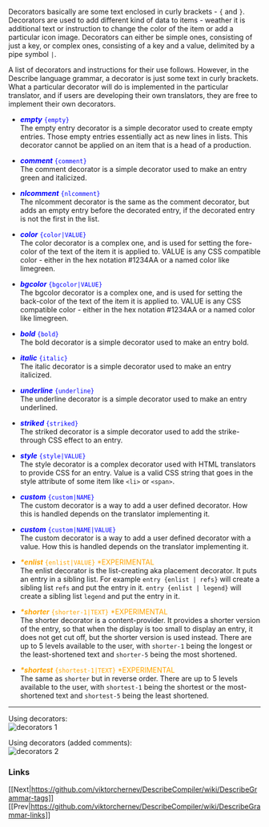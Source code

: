 Decorators basically are some text enclosed in curly brackets - ```{``` and ```}```. Decorators are used to add different kind of data to items - weather it is additional text or instruction to change the color of the item or add a particular icon image. Decorators can either be simple ones, consisting of just a key, or complex ones, consisting of a key and a value, delimited by a pipe symbol ```|```. 

A list of decorators and instructions for their use follows. However, in the Describe language grammar, a decorator is just some text in curly brackets. What a particular decorator will do is implemented in the particular translator, and if users are developing their own translators, they are free to implement their own decorators.

* <span style="color:blue">**_empty_** ```{empty}```</span><br>
The empty entry decorator is a simple decorator used to create empty entries. Those empty entries essentially act as new lines in lists. This decorator cannot be applied on an item that is a head of a production.

* <span style="color:blue">**_comment_** ```{comment}```</span><br>
The comment decorator is a simple decorator used to make an entry green and italicized.

* <span style="color:blue">**_nlcomment_** ```{nlcomment}```</span><br>
The nlcomment decorator is the same as the comment decorator, but adds an empty entry before the decorated entry, if the decorated entry is not the first in the list.

* <span style="color:blue">**_color_** ```{color|VALUE}```</span><br>
The color decorator is a complex one, and is used for setting the fore-color of the text of the item it is applied to. VALUE is any CSS compatible color - either in the hex notation #1234AA or a named color like limegreen.

* <span style="color:blue">**_bgcolor_** ```{bgcolor|VALUE}```</span><br>
The bgcolor decorator is a complex one, and is used for setting the back-color of the text of the item it is applied to. VALUE is any CSS compatible color - either in the hex notation #1234AA or a named color like limegreen.

* <span style="color:blue">**_bold_** ```{bold}```</span><br>
The bold decorator is a simple decorator used to make an entry bold.

* <span style="color:blue">**_italic_** ```{italic}```</span><br>
The italic decorator is a simple decorator used to make an entry italicized.

* <span style="color:blue">**_underline_** ```{underline}```</span><br>
The underline decorator is a simple decorator used to make an entry underlined.

* <span style="color:blue">**_striked_** ```{striked}```</span><br>
The striked decorator is a simple decorator used to add the strike-through CSS effect to an entry.

* <span style="color:blue">**_style_** ```{style|VALUE}```</span><br>
The style decorator is a complex decorator used with HTML translators to provide CSS for an entry. Value is a valid CSS string that goes in the style attribute of some item like ```<li>``` or ```<span>```.

* <span style="color:blue">**_custom_** ```{custom|NAME}```</span><br>
The custom decorator is a way to add a user defined decorator. How this is handled depends on the translator implementing it.

* <span style="color:blue">**_custom_** ```{custom|NAME|VALUE}```</span><br>
The custom decorator is a way to add a user defined decorator with a value. How this is handled depends on the translator implementing it.

* <span style="color:orange">**_*enlist_** ```{enlist|VALUE}``` *EXPERIMENTAL</span><br>
The enlist decorator is the list-creating aka placement decorator. It puts an entry in a sibling list. For example ```entry {enlist | refs}``` will create a sibling list ```refs``` and put the entry in it. ```entry {enlist | legend}``` will create a sibling list ```legend``` and put the entry in it.

* <span style="color:orange">**_*shorter_** ```{shorter-1|TEXT}``` *EXPERIMENTAL</span><br>
The shorter decorator is a content-provider. It provides a shorter version of the entry, so that when the display is too small to display an entry, it does not get cut off, but the shorter version is used instead. There are up to 5 levels available to the user, with ```shorter-1``` being the longest or the least-shortened text and ```shorter-5``` being the most shortened.

* <span style="color:orange">**_*shortest_** ```{shortest-1|TEXT}``` *EXPERIMENTAL</span><br>
The same as ```shorter``` but in reverse order. There are up to 5 levels available to the user, with ```shortest-1``` being the shortest or the most-shortened text and ```shortest-5``` being the least shortened.

***
Using decorators:  
![decorators 1](https://github.com/viktorchernev/DescribeCompiler/assets/72315339/c047a39e-0c64-4b43-8b00-fd5ff117336c)  

Using decorators (added comments):  
![decorators 2](https://github.com/viktorchernev/DescribeCompiler/assets/72315339/90c5a867-0e16-4dfb-a9f4-84b4ced92909)  

  
### Links
[[Next|https://github.com/viktorchernev/DescribeCompiler/wiki/DescribeGrammar-tags]]  
[[Prev|https://github.com/viktorchernev/DescribeCompiler/wiki/DescribeGrammar-links]]  
